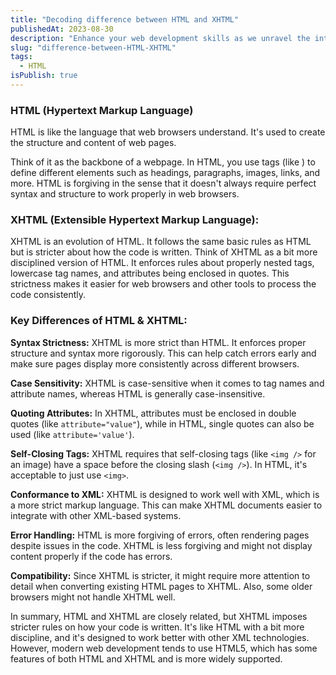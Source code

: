 ```yaml
---
title: "Decoding difference between HTML and XHTML"
publishedAt: 2023-08-30
description: "Enhance your web development skills as we unravel the intriguing HTML vs XHTML debate"
slug: "difference-between-HTML-XHTML"
tags:
  - HTML
isPublish: true
---
```


### **HTML (Hypertext Markup Language)**

HTML is like the language that web browsers understand. It's used to create the structure and content of web pages. 

Think of it as the backbone of a webpage. In HTML, you use tags (like <tagname>) to define different elements such as headings, paragraphs, images, links, and more. HTML is forgiving in the sense that it doesn't always require perfect syntax and structure to work properly in web browsers.

### **XHTML (Extensible Hypertext Markup Language):**

XHTML is an evolution of HTML. It follows the same basic rules as HTML but is stricter about how the code is written. Think of XHTML as a bit more disciplined version of HTML. It enforces rules about properly nested tags, lowercase tag names, and attributes being enclosed in quotes. This strictness makes it easier for web browsers and other tools to process the code consistently.

### **Key Differences of HTML & XHTML:**

**Syntax Strictness:** XHTML is more strict than HTML. It enforces proper structure and syntax more rigorously. This can help catch errors early and make sure pages display more consistently across different browsers.

**Case Sensitivity:** XHTML is case-sensitive when it comes to tag names and attribute names, whereas HTML is generally case-insensitive.

**Quoting Attributes:** In XHTML, attributes must be enclosed in double quotes (like `attribute="value"`), while in HTML, single quotes can also be used (like `attribute='value'`).

**Self-Closing Tags:** XHTML requires that self-closing tags (like `<img />` for an image) have a space before the closing slash (`<img />`). In HTML, it's acceptable to just use `<img>`.

**Conformance to XML:** XHTML is designed to work well with XML, which is a more strict markup language. This can make XHTML documents easier to integrate with other XML-based systems.

**Error Handling:** HTML is more forgiving of errors, often rendering pages despite issues in the code. XHTML is less forgiving and might not display content properly if the code has errors.

**Compatibility:** Since XHTML is stricter, it might require more attention to detail when converting existing HTML pages to XHTML. Also, some older browsers might not handle XHTML well.

In summary, HTML and XHTML are closely related, but XHTML imposes stricter rules on how your code is written. It's like HTML with a bit more discipline, and it's designed to work better with other XML technologies. However, modern web development tends to use HTML5, which has some features of both HTML and XHTML and is more widely supported.